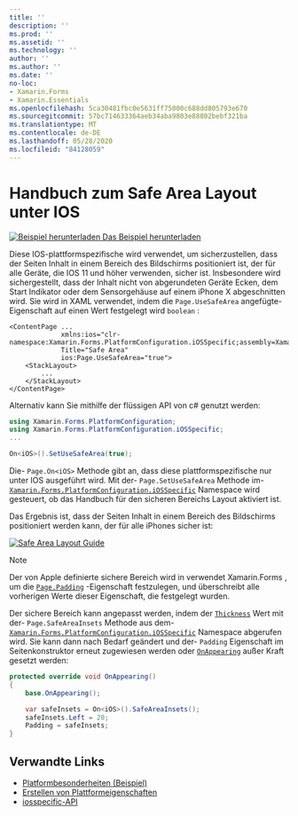 ```yaml
---
title: ''
description: ''
ms.prod: ''
ms.assetid: ''
ms.technology: ''
author: ''
ms.author: ''
ms.date: ''
no-loc:
- Xamarin.Forms
- Xamarin.Essentials
ms.openlocfilehash: 5ca30481fbc0e5631ff75000c688dd805793e670
ms.sourcegitcommit: 57bc714633364aeb34aba9803e88802bebf321ba
ms.translationtype: MT
ms.contentlocale: de-DE
ms.lasthandoff: 05/28/2020
ms.locfileid: "84128059"
---
```

# <a name="safe-area-layout-guide-on-ios"></a>Handbuch zum Safe Area Layout unter IOS

[![Beispiel herunterladen](~/media/shared/download.png) Das Beispiel herunterladen](https://docs.microsoft.com/samples/xamarin/xamarin-forms-samples/userinterface-platformspecifics)

Diese IOS-plattformspezifische wird verwendet, um sicherzustellen, dass der Seiten Inhalt in einem Bereich des Bildschirms positioniert ist, der für alle Geräte, die IOS 11 und höher verwenden, sicher ist. Insbesondere wird sichergestellt, dass der Inhalt nicht von abgerundeten Geräte Ecken, dem Start Indikator oder dem Sensorgehäuse auf einem iPhone X abgeschnitten wird. Sie wird in XAML verwendet, indem die `Page.UseSafeArea` angefügte-Eigenschaft auf einen Wert festgelegt wird `boolean` :

```xaml
<ContentPage ...
             xmlns:ios="clr-namespace:Xamarin.Forms.PlatformConfiguration.iOSSpecific;assembly=Xamarin.Forms.Core"
             Title="Safe Area"
             ios:Page.UseSafeArea="true">
    <StackLayout>
        ...
    </StackLayout>
</ContentPage>
```

Alternativ kann Sie mithilfe der flüssigen API von c# genutzt werden:

```csharp
using Xamarin.Forms.PlatformConfiguration;
using Xamarin.Forms.PlatformConfiguration.iOSSpecific;
...

On<iOS>().SetUseSafeArea(true);
```

Die- `Page.On<iOS>` Methode gibt an, dass diese plattformspezifische nur unter IOS ausgeführt wird. Mit der- `Page.SetUseSafeArea` Methode im- [`Xamarin.Forms.PlatformConfiguration.iOSSpecific`](xref:Xamarin.Forms.PlatformConfiguration.iOSSpecific) Namespace wird gesteuert, ob das Handbuch für den sicheren Bereichs Layout aktiviert ist.

Das Ergebnis ist, dass der Seiten Inhalt in einem Bereich des Bildschirms positioniert werden kann, der für alle iPhones sicher ist:

[![](page-safe-area-images/safe-area-layout.png "Safe Area Layout Guide")](page-safe-area-images/safe-area-layout-large.png#lightbox "Safe Area Layout Guide")

> [!NOTE]
> Der von Apple definierte sichere Bereich wird in verwendet Xamarin.Forms , um die [`Page.Padding`](xref:Xamarin.Forms.Page.Padding) -Eigenschaft festzulegen, und überschreibt alle vorherigen Werte dieser Eigenschaft, die festgelegt wurden.

Der sichere Bereich kann angepasst werden, indem der [`Thickness`](xref:Xamarin.Forms.Thickness) Wert mit der- `Page.SafeAreaInsets` Methode aus dem- [`Xamarin.Forms.PlatformConfiguration.iOSSpecific`](xref:Xamarin.Forms.PlatformConfiguration.iOSSpecific) Namespace abgerufen wird. Sie kann dann nach Bedarf geändert und der- `Padding` Eigenschaft im Seitenkonstruktor erneut zugewiesen werden oder [`OnAppearing`](xref:Xamarin.Forms.Page.OnAppearing) außer Kraft gesetzt werden:

```csharp
protected override void OnAppearing()
{
    base.OnAppearing();

    var safeInsets = On<iOS>().SafeAreaInsets();
    safeInsets.Left = 20;
    Padding = safeInsets;
}
```

## <a name="related-links"></a>Verwandte Links

- [Platformbesonderheiten (Beispiel)](https://docs.microsoft.com/samples/xamarin/xamarin-forms-samples/userinterface-platformspecifics)
- [Erstellen von Plattformeigenschaften](~/xamarin-forms/platform/platform-specifics/index.md#creating-platform-specifics)
- [iosspecific-API](xref:Xamarin.Forms.PlatformConfiguration.iOSSpecific)
